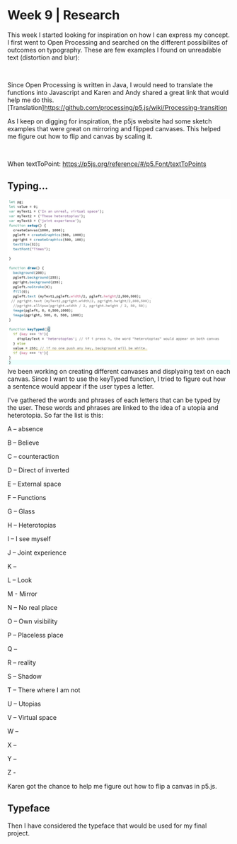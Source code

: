 # Week 9 | Research
This week I started looking for inspiration on how I can express my concept. I first went to Open Processing and searched on the different possibilites of outcomes on typography. These are few examples I found on unreadable text (distortion and blur):

<img src = "">
<img src = "">
<img src = "">

Since Open Processing is written in Java, I would need to translate the functions into Javascript and Karen and Andy shared a great link that would help me do this. 
[Translation]https://github.com/processing/p5.js/wiki/Processing-transition 

As I keep on digging for inspiration, the p5js website had some sketch examples that were great on mirroring and flipped canvases. This helped me figure out how to flip and canvas by scaling it.

<img src = ""> 
<img src = "">

When
textToPoint: https://p5js.org/reference/#/p5.Font/textToPoints


## Typing...
<img src = "week9wip.JPG">
Ive been working on creating different canvases and displyaing text on each canvas. Since I want to use the keyTyped function, I tried to figure out how a sentence would appear if the user types a letter.

I've gathered the words and phrases of each letters that can be typed by the user. These words and phrases are linked to the idea of a utopia and heterotopia. So far the list is this:

A – absence

B – Believe

C – counteraction

D – Direct of inverted

E – External space

F – Functions

G – Glass

H – Heterotopias

I – I see myself 

J – Joint experience

K – 

L – Look

M - Mirror

N – No real place

O – Own visibility

P – Placeless place

Q – 

R – reality

S – Shadow

T – There where I am not

U – Utopias

V – Virtual space

W – 

X – 

Y – 

Z - 


Karen got the chance to help me figure out how to flip a canvas in p5.js. 

## Typeface
Then I have considered the typeface that would be used for my final project. 

